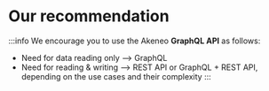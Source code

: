 # Our recommendation

:::info
We encourage you to use the Akeneo **GraphQL API** as follows:
- Need for data reading only —> GraphQL
- Need for reading & writing —> REST API or GraphQL + REST API, depending on the use cases and their complexity
:::
